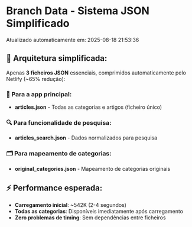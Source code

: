 # Branch Data - Sistema JSON Simplificado
Atualizado automaticamente em: 2025-08-18 21:53:36

## 🎯 Arquitetura simplificada:
Apenas **3 ficheiros JSON** essenciais, comprimidos automaticamente pelo Netlify (~65% redução):

### 📱 Para a app principal:
- **articles.json** - Todas as categorias e artigos (ficheiro único)

### 🔍 Para funcionalidade de pesquisa:
- **articles_search.json** - Dados normalizados para pesquisa

### 🗂️ Para mapeamento de categorias:
- **original_categories.json** - Mapeamento de categorias originais

## ⚡ Performance esperada:
- **Carregamento inicial**: ~542K (2-4 segundos)
- **Todas as categorias**: Disponíveis imediatamente após carregamento
- **Zero problemas de timing**: Sem dependências entre ficheiros
